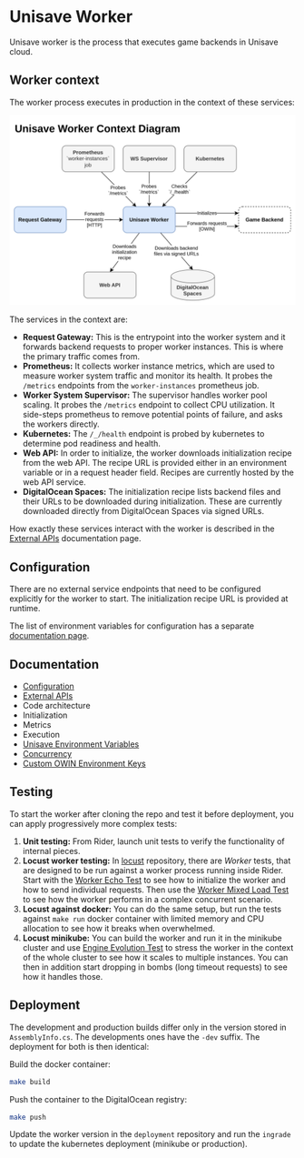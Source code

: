 # Unisave Worker

Unisave worker is the process that executes game backends in Unisave cloud.


## Worker context

The worker process executes in production in the context of these services:

<img src="docs/WorkerContextDiagram.svg" alt="Worker component context" />
<!-- https://drive.google.com/file/d/18Nqn2e_ZGH5aoIqCqb4U4sW9i8Rc9sbN/view?usp=drive_link -->

The services in the context are:

- **Request Gateway:** This is the entrypoint into the worker system and it forwards backend requests to proper worker instances. This is where the primary traffic comes from.
- **Prometheus:** It collects worker instance metrics, which are used to measure worker system traffic and monitor its health. It probes the `/metrics` endpoints from the `worker-instances` prometheus job.
- **Worker System Supervisor:** The supervisor handles worker pool scaling. It probes the `/metrics` endpoint to collect CPU utilization. It side-steps prometheus to remove potential points of failure, and asks the workers directly.
- **Kubernetes:** The `/_/health` endpoint is probed by kubernetes to determine pod readiness and health.
- **Web API:** In order to initialize, the worker downloads initialization recipe from the web API. The recipe URL is provided either in an environment variable or in a request header field. Recipes are currently hosted by the web API service.
- **DigitalOcean Spaces:** The initialization recipe lists backend files and their URLs to be downloaded during initialization. These are currently downloaded directly from DigitalOcean Spaces via signed URLs.

How exactly these services interact with the worker is described in the [External APIs](docs/external-apis.md) documentation page.


## Configuration

There are no external service endpoints that need to be configured explicitly for the worker to start. The initialization recipe URL is provided at runtime.

The list of environment variables for configuration has a separate [documentation page](docs/configuration.md).


## Documentation

- [Configuration](docs/configuration.md)
- [External APIs](docs/external-apis.md)
- Code architecture
- Initialization
- Metrics
- Execution
- [Unisave Environment Variables](docs/unisave-environment-variables.md)
- [Concurrency](docs/concurrency.md)
- [Custom OWIN Environment Keys](docs/custom-owin-environment-keys.md)


## Testing

To start the worker after cloning the repo and test it before deployment, you can apply progressively more complex tests:

1. **Unit testing:** From Rider, launch unit tests to verify the functionality of internal pieces.
2. **Locust worker testing:** In [locust](https://github.com/unisave-cloud/locust?tab=readme-ov-file#test-suite-overview) repository, there are *Worker* tests, that are designed to be run against a worker process running inside Rider. Start with the [Worker Echo Test](https://github.com/unisave-cloud/locust/blob/master/docs/worker-echo.md) to see how to initialize the worker and how to send individual requests. Then use the [Worker Mixed Load Test](https://github.com/unisave-cloud/locust/blob/master/docs/worker-mixed-load.md) to see how the worker performs in a complex concurrent scenario.
3. **Locust against docker:** You can do the same setup, but run the tests against `make run` docker container with limited memory and CPU allocation to see how it breaks when overwhelmed.
4. **Locust minikube:** You can build the worker and run it in the minikube cluster and use [Engine Evolution Test](https://github.com/unisave-cloud/locust/blob/master/docs/engine-evolution.md) to stress the worker in the context of the whole cluster to see how it scales to multiple instances. You can then in addition start dropping in bombs (long timeout requests) to see how it handles those.


## Deployment

The development and production builds differ only in the version stored in `AssemblyInfo.cs`. The developments ones have the `-dev` suffix. The deployment for both is then identical:

Build the docker container:

```bash
make build
```

Push the container to the DigitalOcean registry:

```bash
make push
```

Update the worker version in the `deployment` repository and run the `ingrade` to update the kubernetes deployment (minikube or production).
